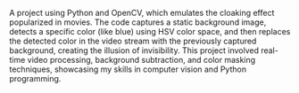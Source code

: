 A project using Python and OpenCV, which emulates the cloaking effect popularized in movies. The code captures a static background image, detects a specific color (like blue) using HSV color space, and then replaces the detected color in the video stream with the previously captured background, creating the illusion of invisibility. This project involved real-time video processing, background subtraction, and color masking techniques, showcasing my skills in computer vision and Python programming.
